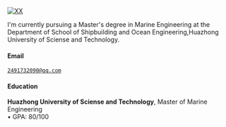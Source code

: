 [![XX](https://img.shields.io/badge/XX-github-blue?logo=github)](https://github.com/XX)

I'm currently pursuing a Master's degree in Marine Engineering at the Department of School of Shipbuilding and Ocean Engineering,Huazhong University of Sciense and Technology.

#### Email  
<code>2491732090@qq.com</code>  

#### Education  
**Huazhong University of Sciense and Technology**, Master of Marine Engineering  
• GPA: 80/100 



